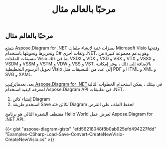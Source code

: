 ﻿---
title: مرحبًا بالعالم مثال
type: docs
weight: 90
url: /ar/net/hello-world-example/
description: توضح هذه الصفحة كيفية إنشاء مثال على hello world بمكتبة Aspose.Diagram.
---
## **مرحبًا بالعالم مثال**
يتمتع Aspose.Diagram for .NET بميزات غنية لإنشاء ملفات Microsoft Visio وفتحها وتحريرها وتحويلها باستخدام C# ولغات أخرى .NET. وهو يدعم مجموعة كبيرة من تنسيقات الملفات Visio بما في ذلك VSDX و VDX و VSD و VSX و VTX و VSSX و VSDM و VSSM و VSTM و VDW و VSS و VST. بالإضافة إلى ذلك ، يوفر إمكانية تحويل الرسوم التخطيطية Visio إلى عدد من التنسيقات مثل PDF و HTML و XML و SVG و XAML.

بعد، بعدما[تركيب Aspose.Diagram for .NET](/diagram/ar/net/installation/)في بيئتك ، يمكن استخدام الخطوات التالية لمعرفة كيفية استخدام Aspose.Diagram API في تطبيقات .NET.

1. إنشاء كائن Diagram
1. استخدم طريقة Save لكائن فئة Diagram لحفظ الملف على القرص

مقتطف الشفرة التالي هو برنامج Hello World لعرض عمل Aspose.Diagram for .NET API.

{{< gist "aspose-diagram-gists" "efd56218048f8b0ab925efd494227fdd" "Examples-CSharp-Load-Save-Convert-CreateNewVisio-CreateNewVisio.cs" >}}




